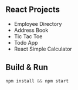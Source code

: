 ## React Projects


- Employee Directory
- Address Book
- Tic Tac Toe
- Todo App
- React Simple Calculator


## Build & Run
```js
npm install && npm start
```
